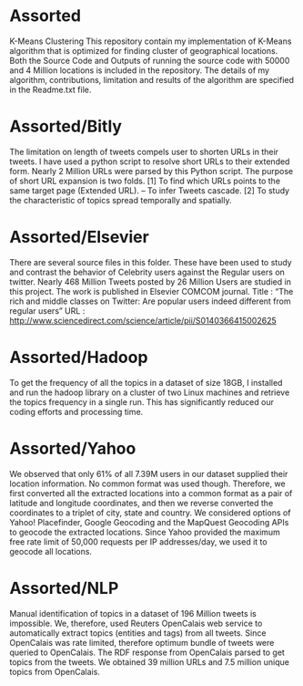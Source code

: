 # Assorted
K-Means Clustering 
This repository contain my implementation of K-Means algorithm that is optimized for finding cluster of geographical locations. Both the Source Code and Outputs of running the source code with 50000 and 4 Million locations is included in the repository. The details of my algorithm, contributions, limitation and results of the algorithm are specified in the Readme.txt file.

# Assorted/Bitly
The limitation on length of tweets compels user to shorten URLs in their tweets. I have used a python script to resolve short URLs to their extended form. Nearly 2 Million URLs were parsed by this Python script. 
The purpose of short URL expansion is two folds.
[1] To find which URLs points to the same target page (Extended URL).  – To infer Tweets cascade.
[2] To study the characteristic of topics spread temporally and spatially.


# Assorted/Elsevier
There are several source files in this folder. These have been used to study and contrast the behavior of Celebrity users against the Regular users on twitter. Nearly 468 Million Tweets posted by 26 Million Users are studied in this project. The work is published in Elsevier COMCOM journal.
Title  : “The rich and middle classes on Twitter: Are popular users indeed different from regular users” 
URL  : http://www.sciencedirect.com/science/article/pii/S0140366415002625


# Assorted/Hadoop
To get the frequency of all the topics in a dataset of size 18GB, I installed and run the hadoop library on a cluster of two Linux machines and retrieve the topics frequency in a single run. This has significantly reduced our coding efforts and processing time.  


# Assorted/Yahoo
We observed that only 61% of all 7.39M users in our dataset supplied their location information. No common format was used though. Therefore, we first converted all the extracted locations into a common format as a pair of latitude and longitude coordinates, and then we reverse converted the coordinates to a triplet of city, state and country. We considered options of Yahoo! Placefinder, Google Geocoding and the MapQuest Geocoding APIs to geocode the extracted locations. Since Yahoo provided the maximum free rate limit of 50,000 requests per IP addresses/day, we used it to geocode all locations.

# Assorted/NLP
Manual identification of topics in a dataset of 196 Million tweets is impossible. We, therefore, used Reuters OpenCalais web service to automatically extract topics (entities and tags) from all tweets. Since OpenCalais was rate limited, therefore optimum bundle of tweets were queried to OpenCalais. The RDF response from OpenCalais parsed to get topics from the tweets. We obtained 39 million URLs and 7.5 million unique topics from OpenCalais.



